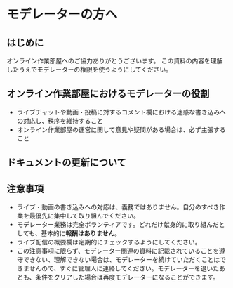 # モデレーターの方へ

## はじめに
オンライン作業部屋へのご協力ありがとうございます。
この資料の内容を理解したうえでモデレーターの権限を使うようにしてください。

## オンライン作業部屋におけるモデレーターの役割
- ライブチャットや動画・投稿に対するコメント欄における迷惑な書き込みへの対応し、秩序を維持すること
- オンライン作業部屋の運営に関して意見や疑問がある場合は、必ず主張すること


## ドキュメントの更新について


## 注意事項
- ライブ・動画の書き込みへの対応は、義務ではありません。自分のすべき作業を最優先に集中して取り組んでください。
- モデレーター業務は完全ボランティアです。どれだけ献身的に取り組んだとしても、基本的に**報酬はありません**。
- ライブ配信の概要欄は定期的にチェックするようにしてください。
- この注意事項に限らず、モデレーター関連の資料に記載されていることを遵守できない、理解できない場合は、モデレーターを続けていただくことはできませんので、すぐに管理人に連絡してください。モデレーターを退いたあとも、条件をクリアした場合は再度モデレーターになることができます。

